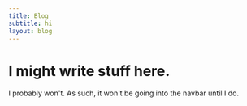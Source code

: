 ```yaml
---
title: Blog
subtitle: hi
layout: blog
---
```


# I might write stuff here. 
I probably won't. As such, it won't be going into the navbar until I do.